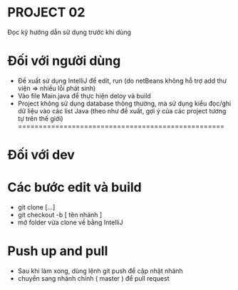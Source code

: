 # PROJECT 02
Đọc kỹ hướng dẫn sử dụng trước khi dùng
# Đối với người dùng
+ Đề xuất sử dụng IntelliJ để edit, run (do netBeans không hỗ trợ add thư viện => nhiều lỗi phát sinh)
+ Vào file Main.java để thực hiện deloy và build
+ Project không sử dụng database thông thường, mà sử dụng kiểu đọc/ghi dữ liệu vào các list Java
(theo như đề xuất, gợi ý của các project tương tự trên thế giới)
==================================================
# Đối với dev
# Các bước edit và build
+ git clone [...]
+ git checkout -b [ tên nhánh ]
+ mở folder vừa clone về bằng IntelliJ
# Push up and pull
+ Sau khi làm xong, dùng lệnh git push để cập nhật nhánh
+ chuyển sang nhánh chính ( master ) để pull request